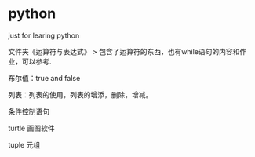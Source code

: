 # python
just for learing python

文件夹《运算符与表达式》   >    包含了运算符的东西，也有while语句的内容和作业，可以参考.


布尔值：true and false

列表：列表的使用，列表的增添，删除，增减。

条件控制语句

turtle 画图软件

tuple 元组
